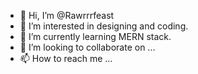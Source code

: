 - 👋 Hi, I’m @Rawrrrfeast
- 👀 I’m interested in designing and coding.
- 🌱 I’m currently learning MERN stack.
- 💞️ I’m looking to collaborate on ...
- 📫 How to reach me ...

<!---
Rawrrrfeast/Rawrrrfeast is a ✨ special ✨ repository because its `README.md` (this file) appears on your GitHub profile.
You can click the Preview link to take a look at your changes.
--->
